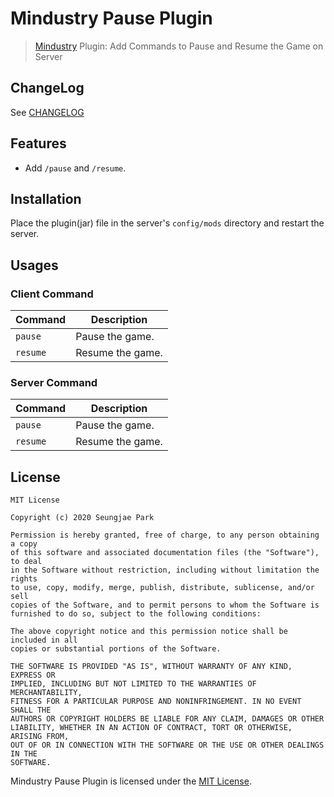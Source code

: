 # Mindustry Pause Plugin

> [Mindustry](https://mindustrygame.github.io/) Plugin: Add Commands to Pause and Resume the Game on Server

## ChangeLog

See [CHANGELOG](./CHANGELOG.md)

## Features

- Add `/pause` and `/resume`.

## Installation

Place the plugin(jar) file in the server's `config/mods` directory and restart the server.

## Usages

### Client Command

| Command  | Description      |
| -------- | ---------------- |
| `pause`  | Pause the game.  |
| `resume` | Resume the game. |

### Server Command

| Command  | Description      |
| -------- | ---------------- |
| `pause`  | Pause the game.  |
| `resume` | Resume the game. |

## License

```text
MIT License

Copyright (c) 2020 Seungjae Park

Permission is hereby granted, free of charge, to any person obtaining a copy
of this software and associated documentation files (the "Software"), to deal
in the Software without restriction, including without limitation the rights
to use, copy, modify, merge, publish, distribute, sublicense, and/or sell
copies of the Software, and to permit persons to whom the Software is
furnished to do so, subject to the following conditions:

The above copyright notice and this permission notice shall be included in all
copies or substantial portions of the Software.

THE SOFTWARE IS PROVIDED "AS IS", WITHOUT WARRANTY OF ANY KIND, EXPRESS OR
IMPLIED, INCLUDING BUT NOT LIMITED TO THE WARRANTIES OF MERCHANTABILITY,
FITNESS FOR A PARTICULAR PURPOSE AND NONINFRINGEMENT. IN NO EVENT SHALL THE
AUTHORS OR COPYRIGHT HOLDERS BE LIABLE FOR ANY CLAIM, DAMAGES OR OTHER
LIABILITY, WHETHER IN AN ACTION OF CONTRACT, TORT OR OTHERWISE, ARISING FROM,
OUT OF OR IN CONNECTION WITH THE SOFTWARE OR THE USE OR OTHER DEALINGS IN THE
SOFTWARE.
```

Mindustry Pause Plugin is licensed under the [MIT License](./LICENSE).

